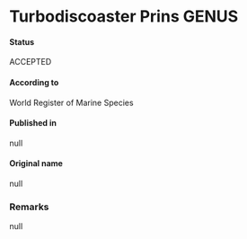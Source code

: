 Turbodiscoaster Prins GENUS
=======

#### Status
ACCEPTED

#### According to
World Register of Marine Species

#### Published in
null

#### Original name
null

### Remarks
null